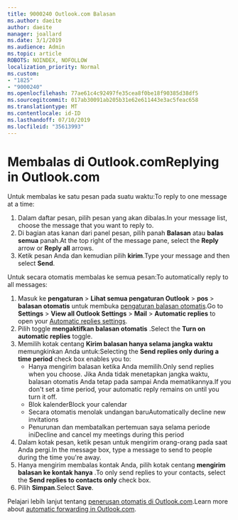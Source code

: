 ```yaml
---
title: 9000240 Outlook.com Balasan
ms.author: daeite
author: daeite
manager: joallard
ms.date: 3/1/2019
ms.audience: Admin
ms.topic: article
ROBOTS: NOINDEX, NOFOLLOW
localization_priority: Normal
ms.custom:
- "1825"
- "9000240"
ms.openlocfilehash: 77ae61c4c92497fe35cea8f0be18f90385d38df5
ms.sourcegitcommit: 017ab30091ab205b31e62e611443e3ac5feac658
ms.translationtype: MT
ms.contentlocale: id-ID
ms.lasthandoff: 07/10/2019
ms.locfileid: "35613993"
---
```

# <a name="replying-in-outlookcom"></a><span data-ttu-id="084a6-102">Membalas di Outlook.com</span><span class="sxs-lookup"><span data-stu-id="084a6-102">Replying in Outlook.com</span></span>

<span data-ttu-id="084a6-103">Untuk membalas ke satu pesan pada suatu waktu:</span><span class="sxs-lookup"><span data-stu-id="084a6-103">To reply to one message at a time:</span></span>

1. <span data-ttu-id="084a6-104">Dalam daftar pesan, pilih pesan yang akan dibalas.</span><span class="sxs-lookup"><span data-stu-id="084a6-104">In your message list, choose the message that you want to reply to.</span></span>
2. <span data-ttu-id="084a6-105">Di bagian atas kanan dari panel pesan, pilih panah **Balasan** atau **balas semua** panah.</span><span class="sxs-lookup"><span data-stu-id="084a6-105">At the top right of the message pane, select the **Reply** arrow or **Reply all** arrows.</span></span>
3. <span data-ttu-id="084a6-106">Ketik pesan Anda dan kemudian pilih **kirim**.</span><span class="sxs-lookup"><span data-stu-id="084a6-106">Type your message and then select **Send**.</span></span>

<span data-ttu-id="084a6-107">Untuk secara otomatis membalas ke semua pesan:</span><span class="sxs-lookup"><span data-stu-id="084a6-107">To automatically reply to all messages:</span></span>

1. <span data-ttu-id="084a6-108">Masuk ke **pengaturan** > **Lihat semua pengaturan Outlook** > **pos** > **balasan otomatis** untuk membuka [pengaturan balasan otomatis](https://outlook.live.com/mail/options/mail/automaticReplies).</span><span class="sxs-lookup"><span data-stu-id="084a6-108">Go to **Settings** > **View all Outlook Settings** > **Mail** > **Automatic replies** to open your [Automatic replies settings](https://outlook.live.com/mail/options/mail/automaticReplies).</span></span>
2. <span data-ttu-id="084a6-109">Pilih toggle **mengaktifkan balasan otomatis** .</span><span class="sxs-lookup"><span data-stu-id="084a6-109">Select the **Turn on automatic replies** toggle.</span></span>
3. <span data-ttu-id="084a6-110">Memilih kotak centang **Kirim balasan hanya selama jangka waktu** memungkinkan Anda untuk:</span><span class="sxs-lookup"><span data-stu-id="084a6-110">Selecting the **Send replies only during a time period** check box enables you to:</span></span>
    - <span data-ttu-id="084a6-111">Hanya mengirim balasan ketika Anda memilih.</span><span class="sxs-lookup"><span data-stu-id="084a6-111">Only send replies when you choose.</span></span> <span data-ttu-id="084a6-112">Jika Anda tidak menetapkan jangka waktu, balasan otomatis Anda tetap pada sampai Anda mematikannya.</span><span class="sxs-lookup"><span data-stu-id="084a6-112">If you don't set a time period, your automatic reply remains on until you turn it off.</span></span>
    - <span data-ttu-id="084a6-113">Blok kalender</span><span class="sxs-lookup"><span data-stu-id="084a6-113">Block your calendar</span></span>
    - <span data-ttu-id="084a6-114">Secara otomatis menolak undangan baru</span><span class="sxs-lookup"><span data-stu-id="084a6-114">Automatically decline new invitations</span></span>
    - <span data-ttu-id="084a6-115">Penurunan dan membatalkan pertemuan saya selama periode ini</span><span class="sxs-lookup"><span data-stu-id="084a6-115">Decline and cancel my meetings during this period</span></span>
4. <span data-ttu-id="084a6-116">Dalam kotak pesan, ketik pesan untuk mengirim orang-orang pada saat Anda pergi.</span><span class="sxs-lookup"><span data-stu-id="084a6-116">In the message box, type a message to send to people during the time you're away.</span></span>
5. <span data-ttu-id="084a6-117">Hanya mengirim membalas kontak Anda, pilih kotak centang **mengirim balasan ke kontak hanya** .</span><span class="sxs-lookup"><span data-stu-id="084a6-117">To only send replies to your contacts, select the **Send replies to contacts only** check box.</span></span>
6. <span data-ttu-id="084a6-118">Pilih **Simpan**.</span><span class="sxs-lookup"><span data-stu-id="084a6-118">Select **Save**.</span></span>

<span data-ttu-id="084a6-119">Pelajari lebih lanjut tentang [penerusan otomatis di Outlook.com](https://support.office.com/article/14614626-9855-48dc-a986-dec81d07b1a0?wt.mc_id=Office_Outlook_com_Alchemy).</span><span class="sxs-lookup"><span data-stu-id="084a6-119">Learn more about [automatic forwarding in Outlook.com](https://support.office.com/article/14614626-9855-48dc-a986-dec81d07b1a0?wt.mc_id=Office_Outlook_com_Alchemy).</span></span>